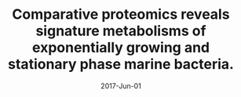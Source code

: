 ---
link: https://dx.doi.org/10.1111/1462-2920.13725
journal: Environmental microbiology
title: Comparative proteomics reveals signature metabolisms of exponentially growing and stationary phase marine bacteria.
date: 2017-Jun-01
authors: Muthusamy, S, Lundin, D, Mamede Branca, RM, Baltar, F, González, JM, Lehtiö, J, Pinhassi, J
---